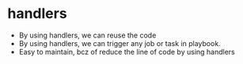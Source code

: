 # handlers

* By using handlers, we can reuse the code
* By using handlers, we can trigger any job or task in playbook.
* Easy to maintain, bcz of reduce the line of code by using handlers
